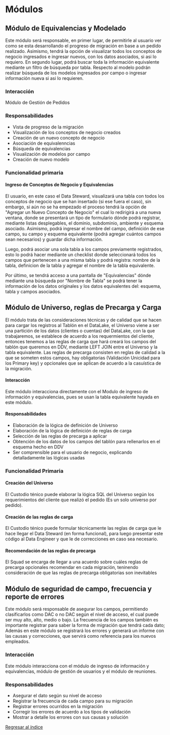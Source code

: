 # Módulos

## Módulo de Equivalencias y Modelado
Este módulo será responsable, en primer lugar, de permitirle al usuario ver como se esta desarrollando el progreso de migración en base a un pedido realizado. Asimismo, tendrá la opción de visualizar todos los conceptos de negocio ingresados e ingresar nuevos, con los datos asociados, si asi lo requiero. En segundo lugar, podrá buscar toda la información equivalente mediante un filtro de búsqueda por tabla. Respecto al modelo podrán realizar búsqueda de los modelos ingresados por campo o ingresar información nueva si asi lo requieren.

### Interacción

Módulo de Gestión de Pedidos

### Responsabilidades
* Vista de progreso de la migración
* Visualización de los conceptos de negocio creados
* Creación de un nuevo concepto de negocio
* Asociación de equivalenncias
* Búsqueda de equivalencias
* Visualización de modelos por campo
* Creación de nuevo modelo

### Funcionalidad primaria

#### Ingreso de Conceptos de Negocio y Equivalencias

El usuario, en este caso el Data Steward, visualizará una tabla con todos los conceptos de negocio que se han insertado (si ese fuera el caso), sin embargo, si aún no se ha empezado el proceso tendrá la opción de "Agregar un Nuevo Concepto de Negocio" el cual lo redirigirá a una nueva ventana, donde se presentará un tipo de formulario dónde podrá registrar, mediante listas desplegables, el dominio, subdominio, ambiente y esquema asociado. Asimismo, podrá ingresar el nombre del campo, definición de ese campo, su campo y esquema equivalente (podrá agregar cuántos campos sean necesarios) y guardar dicha información. 

Luego, podrá asociar una sola tabla a los campos previamente registrados, esto lo podrá hacer mediante un checklist donde seleccionará todos los campos que pertenecen a una misma tabla y podrá registra: nombre de la tabla, definicion de la tabla y agregar el nombre de la tabla equivalente.

Por último, se tendrá acceso a una pantalla de "Equivalencias" dónde mediante una búsqueda por "Nombre de Tabla" se podrá tener la información de los datos originales y los datos equivalentes del: esquema, tabla y campos asociados.

## Módulo de Universo, reglas de Precarga y Carga 

El módulo trata de las consideraciones técnicas y de calidad que se hacen para cargar los registros al Tablón en el DataLake, el Universo viene a ser una partición de los datos (clientes o cuentas) del DataLake, con la que trabajaremos, se establece de acuerdo a los requermientos del cliente, entonces tenemos a las reglas de carga que hará creará los campos del tablón que queremos en DDV, mediante LEFT JOIN entre el Universo y la tabla equivalente. Las reglas de precarga consisten en reglas de calidad a la que se someten estos campos, hay obligatorias (Validación Unicidad para los Primary key) y opcionales que se aplican de acuerdo a la casuística de la migración.

#### Interacción

Este módulo interacciona directamente con el Modulo de ingreso de información y equivalencias, pues se usan la tabla equivalente hayada en este módulo.

#### Responsabilidades

* Elaboración de la lógica de definición de Universo
* Elaboración de la lógica de definición de reglas de carga
* Selección de las reglas de precarga a aplicar
* Obtención de los datos de los campos del tablón para rellenarlos en el esquema hecho en DDV
* Ser comprensible para el usuario de negocio, explicando detalladamente las lógicas usadas
### Funcionalidad Primaria

#### Creación del Universo

El Custodio ténico puede elaborar la lógica SQL del Universo según los requerimientos del cliente que realizó el pedido (Es un solo universo por pedido).

#### Creación de las reglas de carga

El Custodio ténico puede formular técnicamente las reglas de carga que le hace llegar el Data Steward (en forma funcional), para luego presentar este código al Data Engineer y que le de correcciones en caso sea necesario.

#### Recomendación de las reglas de precarga

El Squad se encarga de llegar a una acuerdo sobre cuáles reglas de precarga opcionales recomendar en cada migración, teninendo consideración de que las reglas de precarga obligatorias son inevitables


## Módulo de seguridad de campo, frecuencia y reporte de errores


Este módulo será responsable de asegurar los campos, permitiendo clasificarlos como DAC o no DAC según el 
nivel de acceso, el cual puede ser muy alto, alto, medio o bajo.
La frecuencia de los campos también es importante registrar para saber la forma de migración que 
tendrá cada dato; Además en este módulo se registrará los errores y generará 
un informe con las causas y correcciones, que servirá como referencia para los nuevos empleados.


### Interacción 

Este módulo interacciona con el módulo de ingreso de información y equivalencias, módulo de gestión de usuarios y el módulo de reuniones.

### Responsabilidades
* Asegurar el dato según su nivel de acceso
* Registrar la frecuencia de cada campo para su migración
* Registrar errores ocurridos en la migración
* Corregir los errores de acuerdo a los tipos de validación
* Mostrar a detalle los errores con sus causas y solución


[Regresar al índice](../README.md)  
